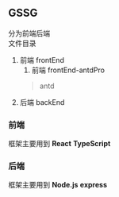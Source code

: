 ## GSSG

分为前端后端  
文件目录
1. 前端 frontEnd  
    1. 前端 frontEnd-antdPro
    > antd
2. 后端 backEnd  

### 前端

框架主要用到 __React__ __TypeScript__ 

### 后端

框架主要用到 __Node.js__ __express__
